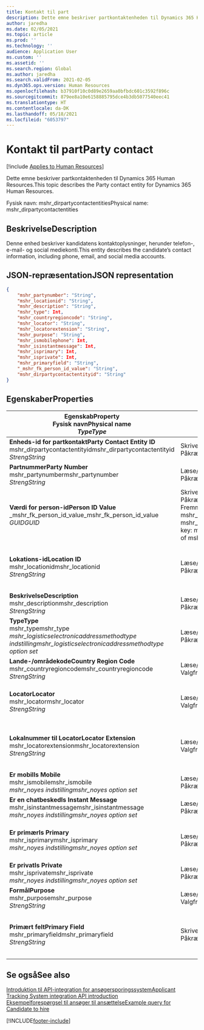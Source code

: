 ```yaml
---
title: Kontakt til part
description: Dette emne beskriver partkontaktenheden til Dynamics 365 Human Resources.
author: jaredha
ms.date: 02/05/2021
ms.topic: article
ms.prod: ''
ms.technology: ''
audience: Application User
ms.custom: ''
ms.assetid: ''
ms.search.region: Global
ms.author: jaredha
ms.search.validFrom: 2021-02-05
ms.dyn365.ops.version: Human Resources
ms.openlocfilehash: b37910f10c0d89e2659aa0bfbdc601c3592f896c
ms.sourcegitcommit: 879ee8a10e6158885795dce4b3db5077540eec41
ms.translationtype: HT
ms.contentlocale: da-DK
ms.lasthandoff: 05/18/2021
ms.locfileid: "6053797"
---
```

# <a name="party-contact"></a><span data-ttu-id="89b92-103">Kontakt til part</span><span class="sxs-lookup"><span data-stu-id="89b92-103">Party contact</span></span>

[!include [Applies to Human Resources](../includes/applies-to-hr.md)]

<span data-ttu-id="89b92-104">Dette emne beskriver partkontaktenheden til Dynamics 365 Human Resources.</span><span class="sxs-lookup"><span data-stu-id="89b92-104">This topic describes the Party contact entity for Dynamics 365 Human Resources.</span></span>

<span data-ttu-id="89b92-105">Fysisk navn: mshr_dirpartycontactentities</span><span class="sxs-lookup"><span data-stu-id="89b92-105">Physical name: mshr_dirpartycontactentities</span></span>

## <a name="description"></a><span data-ttu-id="89b92-106">Beskrivelse</span><span class="sxs-lookup"><span data-stu-id="89b92-106">Description</span></span>

<span data-ttu-id="89b92-107">Denne enhed beskriver kandidatens kontaktoplysninger, herunder telefon-, e-mail- og social mediekonti.</span><span class="sxs-lookup"><span data-stu-id="89b92-107">This entity describes the candidate’s contact information, including phone, email, and social media accounts.</span></span>

## <a name="json-representation"></a><span data-ttu-id="89b92-108">JSON-repræsentation</span><span class="sxs-lookup"><span data-stu-id="89b92-108">JSON representation</span></span>

```json
{
    "mshr_partynumber": "String",
    "mshr_locationid": "String",
    "mshr_description": "String",
    "mshr_type": Int,
    "mshr_countryregioncode": "String",
    "mshr_locator": "String",
    "mshr_locatorextension": "String",
    "mshr_purpose": "String",
    "mshr_ismobilephone": Int,
    "mshr_isinstantmessage": Int,
    "mshr_isprimary": Int,
    "mshr_isprivate": Int,
    "mshr_primaryfield": "String",
    "_mshr_fk_person_id_value": "String",
    "mshr_dirpartycontactentityid": "String"
}
```

## <a name="properties"></a><span data-ttu-id="89b92-109">Egenskaber</span><span class="sxs-lookup"><span data-stu-id="89b92-109">Properties</span></span>

| <span data-ttu-id="89b92-110">Egenskab</span><span class="sxs-lookup"><span data-stu-id="89b92-110">Property</span></span><br><span data-ttu-id="89b92-111">**Fysisk navn**</span><span class="sxs-lookup"><span data-stu-id="89b92-111">**Physical name**</span></span><br><span data-ttu-id="89b92-112">**_Type_**</span><span class="sxs-lookup"><span data-stu-id="89b92-112">**_Type_**</span></span> | <span data-ttu-id="89b92-113">Anvendelse</span><span class="sxs-lookup"><span data-stu-id="89b92-113">Use</span></span> | <span data-ttu-id="89b92-114">Beskrivelse</span><span class="sxs-lookup"><span data-stu-id="89b92-114">Description</span></span> |
| --- | --- | --- |
| <span data-ttu-id="89b92-115">**Enheds-id for partkontakt**</span><span class="sxs-lookup"><span data-stu-id="89b92-115">**Party Contact Entity ID**</span></span><br><span data-ttu-id="89b92-116">mshr_dirpartycontactentityid</span><span class="sxs-lookup"><span data-stu-id="89b92-116">mshr_dirpartycontactentityid</span></span><br><span data-ttu-id="89b92-117">*Streng*</span><span class="sxs-lookup"><span data-stu-id="89b92-117">*String*</span></span> | <span data-ttu-id="89b92-118">Skrivebeskyttet</span><span class="sxs-lookup"><span data-stu-id="89b92-118">Read-only</span></span><br><span data-ttu-id="89b92-119">Påkrævet</span><span class="sxs-lookup"><span data-stu-id="89b92-119">Required</span></span> | <span data-ttu-id="89b92-120">Systemgenereret entydigt id til enhedsposten.</span><span class="sxs-lookup"><span data-stu-id="89b92-120">System-generated unique identifier for the entity record.</span></span> |
| <span data-ttu-id="89b92-121">**Partnummer**</span><span class="sxs-lookup"><span data-stu-id="89b92-121">**Party Number**</span></span><br><span data-ttu-id="89b92-122">mshr_partynumber</span><span class="sxs-lookup"><span data-stu-id="89b92-122">mshr_partynumber</span></span><br><span data-ttu-id="89b92-123">*Streng*</span><span class="sxs-lookup"><span data-stu-id="89b92-123">*String*</span></span> | <span data-ttu-id="89b92-124">Læse/skrive</span><span class="sxs-lookup"><span data-stu-id="89b92-124">Read/write</span></span><br><span data-ttu-id="89b92-125">Påkrævet</span><span class="sxs-lookup"><span data-stu-id="89b92-125">Required</span></span> | <span data-ttu-id="89b92-126">Id for den tilknyttede partpost (person).</span><span class="sxs-lookup"><span data-stu-id="89b92-126">The ID of the associated party (person) record.</span></span> |
| <span data-ttu-id="89b92-127">**Værdi for person-id**</span><span class="sxs-lookup"><span data-stu-id="89b92-127">**Person ID Value**</span></span><br><span data-ttu-id="89b92-128">_mshr_fk_person_id_value</span><span class="sxs-lookup"><span data-stu-id="89b92-128">_mshr_fk_person_id_value</span></span><br><span data-ttu-id="89b92-129">*GUID*</span><span class="sxs-lookup"><span data-stu-id="89b92-129">*GUID*</span></span> | <span data-ttu-id="89b92-130">Skrivebeskyttet</span><span class="sxs-lookup"><span data-stu-id="89b92-130">Read-only</span></span><br><span data-ttu-id="89b92-131">Påkrævet</span><span class="sxs-lookup"><span data-stu-id="89b92-131">Required</span></span><br><span data-ttu-id="89b92-132">Fremmed nøgle: mshr_dirpersonentityid of mshr_dirpersonentity</span><span class="sxs-lookup"><span data-stu-id="89b92-132">Foreign key: mshr_dirpersonentityid of mshr_dirpersonentity</span></span> | <span data-ttu-id="89b92-133">Systemgenereret id til partpost (person).</span><span class="sxs-lookup"><span data-stu-id="89b92-133">The system-generated identifier of the party (person) entity record.</span></span> |
| <span data-ttu-id="89b92-134">**Lokations-id**</span><span class="sxs-lookup"><span data-stu-id="89b92-134">**Location ID**</span></span><br><span data-ttu-id="89b92-135">mshr_locationid</span><span class="sxs-lookup"><span data-stu-id="89b92-135">mshr_locationid</span></span><br><span data-ttu-id="89b92-136">*Streng*</span><span class="sxs-lookup"><span data-stu-id="89b92-136">*String*</span></span> | <span data-ttu-id="89b92-137">Læse/skrive</span><span class="sxs-lookup"><span data-stu-id="89b92-137">Read/write</span></span><br><span data-ttu-id="89b92-138">Påkrævet</span><span class="sxs-lookup"><span data-stu-id="89b92-138">Required</span></span> | <span data-ttu-id="89b92-139">Lokations-id for adressepost.</span><span class="sxs-lookup"><span data-stu-id="89b92-139">The location ID of the address record.</span></span> <span data-ttu-id="89b92-140">Konfigurer i enheden mshr_logisticspostaladdresslocationcdsentity.</span><span class="sxs-lookup"><span data-stu-id="89b92-140">Set up in mshr_logisticspostaladdresslocationcdsentity entity.</span></span> |
| <span data-ttu-id="89b92-141">**Beskrivelse**</span><span class="sxs-lookup"><span data-stu-id="89b92-141">**Description**</span></span><br><span data-ttu-id="89b92-142">mshr_description</span><span class="sxs-lookup"><span data-stu-id="89b92-142">mshr_description</span></span><br><span data-ttu-id="89b92-143">*Streng*</span><span class="sxs-lookup"><span data-stu-id="89b92-143">*String*</span></span> | <span data-ttu-id="89b92-144">Læse/skrive</span><span class="sxs-lookup"><span data-stu-id="89b92-144">Read/write</span></span><br><span data-ttu-id="89b92-145">Påkrævet</span><span class="sxs-lookup"><span data-stu-id="89b92-145">Required</span></span> | <span data-ttu-id="89b92-146">Beskrivelse af kontaktoplysningerne.</span><span class="sxs-lookup"><span data-stu-id="89b92-146">The description of the contact details.</span></span> |
| <span data-ttu-id="89b92-147">**Type**</span><span class="sxs-lookup"><span data-stu-id="89b92-147">**Type**</span></span><br><span data-ttu-id="89b92-148">mshr_type</span><span class="sxs-lookup"><span data-stu-id="89b92-148">mshr_type</span></span><br><span data-ttu-id="89b92-149">*mshr_logisticselectronicaddressmethodtype indstilling*</span><span class="sxs-lookup"><span data-stu-id="89b92-149">*mshr_logisticselectronicaddressmethodtype option set*</span></span> | <span data-ttu-id="89b92-150">Læse/skrive</span><span class="sxs-lookup"><span data-stu-id="89b92-150">Read/write</span></span><br><span data-ttu-id="89b92-151">Påkrævet</span><span class="sxs-lookup"><span data-stu-id="89b92-151">Required</span></span> | <span data-ttu-id="89b92-152">Kontaktoplysningstype.</span><span class="sxs-lookup"><span data-stu-id="89b92-152">The contact detail type.</span></span> |
| <span data-ttu-id="89b92-153">**Lande-/områdekode**</span><span class="sxs-lookup"><span data-stu-id="89b92-153">**Country Region Code**</span></span><br><span data-ttu-id="89b92-154">mshr_countryregioncode</span><span class="sxs-lookup"><span data-stu-id="89b92-154">mshr_countryregioncode</span></span><br><span data-ttu-id="89b92-155">*Streng*</span><span class="sxs-lookup"><span data-stu-id="89b92-155">*String*</span></span> | <span data-ttu-id="89b92-156">Læse/skrive</span><span class="sxs-lookup"><span data-stu-id="89b92-156">Read/write</span></span><br><span data-ttu-id="89b92-157">Valgfri</span><span class="sxs-lookup"><span data-stu-id="89b92-157">Optional</span></span> | <span data-ttu-id="89b92-158">Landet eller området i adressen.</span><span class="sxs-lookup"><span data-stu-id="89b92-158">The country or region of the address.</span></span> |
| <span data-ttu-id="89b92-159">**Locator**</span><span class="sxs-lookup"><span data-stu-id="89b92-159">**Locator**</span></span><br><span data-ttu-id="89b92-160">mshr_locator</span><span class="sxs-lookup"><span data-stu-id="89b92-160">mshr_locator</span></span><br><span data-ttu-id="89b92-161">*Streng*</span><span class="sxs-lookup"><span data-stu-id="89b92-161">*String*</span></span> | <span data-ttu-id="89b92-162">Læse/skrive</span><span class="sxs-lookup"><span data-stu-id="89b92-162">Read/write</span></span><br><span data-ttu-id="89b92-163">Valgfri</span><span class="sxs-lookup"><span data-stu-id="89b92-163">Optional</span></span> | <span data-ttu-id="89b92-164">Kontaktoplysninger.</span><span class="sxs-lookup"><span data-stu-id="89b92-164">The contact details.</span></span> <span data-ttu-id="89b92-165">Hvis typen f.eks. er **e-mail-adresse**, indeholder dette felt kandidatens e-mailadresse.</span><span class="sxs-lookup"><span data-stu-id="89b92-165">For example, if the type is **Email address**, then this field contains the candidate’s email address.</span></span> |
| <span data-ttu-id="89b92-166">**Lokalnummer til Locator**</span><span class="sxs-lookup"><span data-stu-id="89b92-166">**Locator Extension**</span></span><br><span data-ttu-id="89b92-167">mshr_locatorextension</span><span class="sxs-lookup"><span data-stu-id="89b92-167">mshr_locatorextension</span></span><br><span data-ttu-id="89b92-168">*Streng*</span><span class="sxs-lookup"><span data-stu-id="89b92-168">*String*</span></span> | <span data-ttu-id="89b92-169">Læse/skrive</span><span class="sxs-lookup"><span data-stu-id="89b92-169">Read/write</span></span><br><span data-ttu-id="89b92-170">Valgfri</span><span class="sxs-lookup"><span data-stu-id="89b92-170">Optional</span></span> | <span data-ttu-id="89b92-171">Lokalnummer til Locator.</span><span class="sxs-lookup"><span data-stu-id="89b92-171">The locator extension.</span></span> <span data-ttu-id="89b92-172">Hvis typen f.eks. er **Telefon**, vil denne egenskab indeholde lokalnummeret for telefonnummeret.</span><span class="sxs-lookup"><span data-stu-id="89b92-172">For example, if the type is **Phone**, then this property would contain the phone number extension.</span></span> |
| <span data-ttu-id="89b92-173">**Er mobil**</span><span class="sxs-lookup"><span data-stu-id="89b92-173">**Is Mobile**</span></span><br><span data-ttu-id="89b92-174">mshr_ismobile</span><span class="sxs-lookup"><span data-stu-id="89b92-174">mshr_ismobile</span></span><br><span data-ttu-id="89b92-175">*mshr_noyes indstilling*</span><span class="sxs-lookup"><span data-stu-id="89b92-175">*mshr_noyes option set*</span></span> | <span data-ttu-id="89b92-176">Læse/skrive</span><span class="sxs-lookup"><span data-stu-id="89b92-176">Read/write</span></span><br><span data-ttu-id="89b92-177">Påkrævet</span><span class="sxs-lookup"><span data-stu-id="89b92-177">Required</span></span> | <span data-ttu-id="89b92-178">Angiver, om telefon er et mobilnummer.</span><span class="sxs-lookup"><span data-stu-id="89b92-178">Specifies whether the phone is a mobile number.</span></span> |
| <span data-ttu-id="89b92-179">**Er en chatbesked**</span><span class="sxs-lookup"><span data-stu-id="89b92-179">**Is Instant Message**</span></span><br><span data-ttu-id="89b92-180">mshr_isinstantmessage</span><span class="sxs-lookup"><span data-stu-id="89b92-180">mshr_isinstantmessage</span></span><br><span data-ttu-id="89b92-181">*mshr_noyes indstilling*</span><span class="sxs-lookup"><span data-stu-id="89b92-181">*mshr_noyes option set*</span></span> | <span data-ttu-id="89b92-182">Læse/skrive</span><span class="sxs-lookup"><span data-stu-id="89b92-182">Read/write</span></span><br><span data-ttu-id="89b92-183">Påkrævet</span><span class="sxs-lookup"><span data-stu-id="89b92-183">Required</span></span> | <span data-ttu-id="89b92-184">Angiver, om telefon er aktiveret til chatbeskeder.</span><span class="sxs-lookup"><span data-stu-id="89b92-184">Specifies whether the phone is enabled for instant messaging.</span></span> |
| <span data-ttu-id="89b92-185">**Er primær**</span><span class="sxs-lookup"><span data-stu-id="89b92-185">**Is Primary**</span></span><br><span data-ttu-id="89b92-186">mshr_isprimary</span><span class="sxs-lookup"><span data-stu-id="89b92-186">mshr_isprimary</span></span><br><span data-ttu-id="89b92-187">*mshr_noyes indstilling*</span><span class="sxs-lookup"><span data-stu-id="89b92-187">*mshr_noyes option set*</span></span> | <span data-ttu-id="89b92-188">Læse/skrive</span><span class="sxs-lookup"><span data-stu-id="89b92-188">Read/write</span></span><br><span data-ttu-id="89b92-189">Påkrævet</span><span class="sxs-lookup"><span data-stu-id="89b92-189">Required</span></span> | <span data-ttu-id="89b92-190">Bestemmer den primære kontaktperson for kontaktpersontypen.</span><span class="sxs-lookup"><span data-stu-id="89b92-190">Determines the primary contact of the contact type.</span></span> <span data-ttu-id="89b92-191">Der må kun være én primær post pr. kontaktpersontype.</span><span class="sxs-lookup"><span data-stu-id="89b92-191">There must be only one primary record per contact type.</span></span> |
| <span data-ttu-id="89b92-192">**Er privat**</span><span class="sxs-lookup"><span data-stu-id="89b92-192">**Is Private**</span></span><br><span data-ttu-id="89b92-193">mshr_isprivate</span><span class="sxs-lookup"><span data-stu-id="89b92-193">mshr_isprivate</span></span><br><span data-ttu-id="89b92-194">*mshr_noyes indstilling*</span><span class="sxs-lookup"><span data-stu-id="89b92-194">*mshr_noyes option set*</span></span> | <span data-ttu-id="89b92-195">Læse/skrive</span><span class="sxs-lookup"><span data-stu-id="89b92-195">Read/write</span></span><br><span data-ttu-id="89b92-196">Påkrævet</span><span class="sxs-lookup"><span data-stu-id="89b92-196">Required</span></span> | <span data-ttu-id="89b92-197">Angiver, om denne adresse er en privat adresse for personen.</span><span class="sxs-lookup"><span data-stu-id="89b92-197">Identifies whether this address is a private address for the person.</span></span> |
| <span data-ttu-id="89b92-198">**Formål**</span><span class="sxs-lookup"><span data-stu-id="89b92-198">**Purpose**</span></span><br><span data-ttu-id="89b92-199">mshr_purpose</span><span class="sxs-lookup"><span data-stu-id="89b92-199">mshr_purpose</span></span><br><span data-ttu-id="89b92-200">*Streng*</span><span class="sxs-lookup"><span data-stu-id="89b92-200">*String*</span></span> | <span data-ttu-id="89b92-201">Læse/skrive</span><span class="sxs-lookup"><span data-stu-id="89b92-201">Read/write</span></span><br><span data-ttu-id="89b92-202">Valgfri</span><span class="sxs-lookup"><span data-stu-id="89b92-202">Optional</span></span> | <span data-ttu-id="89b92-203">Formål/rolle med kontaktoplysninger.</span><span class="sxs-lookup"><span data-stu-id="89b92-203">The purpose/role of the contact details.</span></span> |
| <span data-ttu-id="89b92-204">**Primært felt**</span><span class="sxs-lookup"><span data-stu-id="89b92-204">**Primary Field**</span></span><br><span data-ttu-id="89b92-205">mshr_primaryfield</span><span class="sxs-lookup"><span data-stu-id="89b92-205">mshr_primaryfield</span></span><br><span data-ttu-id="89b92-206">*Streng*</span><span class="sxs-lookup"><span data-stu-id="89b92-206">*String*</span></span> | <span data-ttu-id="89b92-207">Skrivebeskyttet</span><span class="sxs-lookup"><span data-stu-id="89b92-207">Read-only</span></span><br><span data-ttu-id="89b92-208">Påkrævet</span><span class="sxs-lookup"><span data-stu-id="89b92-208">Required</span></span> | <span data-ttu-id="89b92-209">Felt, der bruges som primært id for enhedsposten.</span><span class="sxs-lookup"><span data-stu-id="89b92-209">Field used as a primary identifier of the entity record.</span></span> <span data-ttu-id="89b92-210">Kombinationen af partnummer, type, beskrivelse og locator.</span><span class="sxs-lookup"><span data-stu-id="89b92-210">Combination of party number, type, description, and locator.</span></span> |

## <a name="see-also"></a><span data-ttu-id="89b92-211">Se også</span><span class="sxs-lookup"><span data-stu-id="89b92-211">See also</span></span>

[<span data-ttu-id="89b92-212">Introduktion til API-integration for ansøgersporingssystem</span><span class="sxs-lookup"><span data-stu-id="89b92-212">Applicant Tracking System integration API introduction</span></span>](hr-admin-integration-ats-api-introduction.md)<br>
[<span data-ttu-id="89b92-213">Eksempelforespørgsel til ansøger til ansættelse</span><span class="sxs-lookup"><span data-stu-id="89b92-213">Example query for Candidate to hire</span></span>](hr-admin-integration-ats-api-candidate-to-hire-example-query.md)



[!INCLUDE[footer-include](../includes/footer-banner.md)]